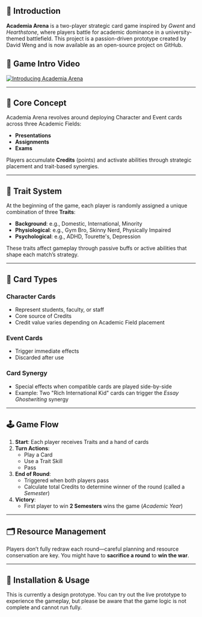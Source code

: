 ## 🏫 Introduction
**Academia Arena** is a two-player strategic card game inspired by *Gwent* and *Hearthstone*, where players battle for academic dominance in a university-themed battlefield. This project is a passion-driven prototype created by David Weng and is now available as an open-source project on GitHub.

## 🎥 Game Intro Video

[![Introducing Academia Arena](https://img.youtube.com/vi/TH1QRsdxSWI/0.jpg)](https://www.youtube.com/watch?v=TH1QRsdxSWI)

---

## 🧠 Core Concept
Academia Arena revolves around deploying Character and Event cards across three Academic Fields:
- **Presentations**
- **Assignments**
- **Exams**

Players accumulate **Credits** (points) and activate abilities through strategic placement and trait-based synergies.

---

## 🧬 Trait System
At the beginning of the game, each player is randomly assigned a unique combination of three **Traits**:
- **Background**: e.g., Domestic, International, Minority
- **Physiological**: e.g., Gym Bro, Skinny Nerd, Physically Impaired
- **Psychological**: e.g., ADHD, Tourette's, Depression

These traits affect gameplay through passive buffs or active abilities that shape each match’s strategy.

---

## 🎴 Card Types

### Character Cards
- Represent students, faculty, or staff
- Core source of Credits
- Credit value varies depending on Academic Field placement

### Event Cards
- Trigger immediate effects
- Discarded after use

### Card Synergy
- Special effects when compatible cards are played side-by-side
- Example: Two "Rich International Kid" cards can trigger the *Essay Ghostwriting* synergy

---

## 🕹️ Game Flow
1. **Start**: Each player receives Traits and a hand of cards
2. **Turn Actions**:
   - Play a Card
   - Use a Trait Skill
   - Pass
3. **End of Round**:
   - Triggered when both players pass
   - Calculate total Credits to determine winner of the round (called a *Semester*)
4. **Victory**:
   - First player to win **2 Semesters** wins the game (*Academic Year*)

---

## 🗂️ Resource Management
Players don’t fully redraw each round—careful planning and resource conservation are key. You might have to **sacrifice a round** to **win the war**.

---

## 🔧 Installation & Usage
This is currently a design prototype. You can try out the live prototype to experience the gameplay, but please be aware that the game logic is not complete and cannot run fully.
